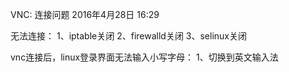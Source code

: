 VNC: 连接问题
2016年4月28日
16:29
 
无法连接：
1、iptable关闭
2、firewalld关闭
3、selinux关闭
 
vnc连接后，linux登录界面无法输入小写字母：
1、切换到英文输入法
